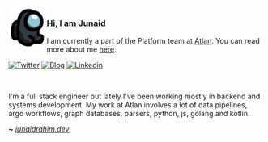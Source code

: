 <img align="left" src="sus.png" width="15%">

### Hi, I am Junaid

I am currently a part of the Platform team at [Atlan](https://atlan.com/). You can read more about me [here](https://junaidrahim.dev/about/).

[![Twitter](https://img.icons8.com/ios-glyphs/25/000000/twitter--v1.png)](https://twitter.com/junaidrahxm)
[![Blog](https://img.icons8.com/ios-glyphs/25/000000/overview-pages-1.png)](https://junaidrahim.dev)
[![Linkedin](https://img.icons8.com/ios-glyphs/25/000000/linkedin.png)](https://www.linkedin.com/in/junaidrahim)

<br>

I'm a full stack engineer but lately I've been working mostly in backend and systems development. My work at Atlan involves a lot of data pipelines, argo workflows, graph databases, parsers, python, js, golang and kotlin.

**~** [_junaidrahim.dev_](https://junaidrahim.dev)
